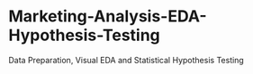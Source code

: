# Marketing-Analysis-EDA-Hypothesis-Testing
Data Preparation, Visual EDA and Statistical Hypothesis Testing
